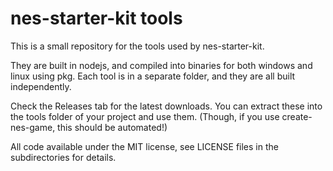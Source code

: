 # nes-starter-kit tools

This is a small repository for the tools used by nes-starter-kit. 

They are built in nodejs, and compiled into binaries for both windows and linux
using pkg. Each tool is in a separate folder, and they are all built independently.

Check the Releases tab for the latest downloads. You can extract these into the tools
folder of your project and use them. (Though, if you use create-nes-game, this should
be automated!)

All code available under the MIT license, see LICENSE files in the subdirectories for details.